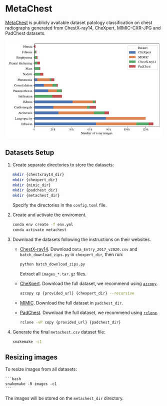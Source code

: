# MetaChest

[MetaChest](https://bereml.github.io/metachest/) is publicly available dataset patology classification on chest radiographs generated from ChestX-ray14, CheXpert, MIMIC-CXR-JPG and PadChest datasets.

![Metachest distribution](metachest.jpg)

## Datasets Setup

1. Create separate directories to store the datasets:
    ```bash
    mkdir {chestxray14_dir}
    mkdir {chexpert_dir}
    mkdir {mimic_dir}
    mkdir {padchest_dir}
    mkdir {metachest_dir}
    ```
    Specify the directories in the `config.toml` file.

2. Create and activate the enviroment.
    ```bash
    conda env create -f env.yml
    conda activate metachest
    ```

3. Download the datasets following the instructions on their websites.

    * [ChestX-ray14](https://nihcc.app.box.com/v/ChestXray-NIHCC/folder/36938765345). Download `Data_Entry_2017_v2020.csv` and `batch_download_zips.py` in `chexpert_dir`, then run:
        ```bash
        python batch_download_zips.py
        ```
        Extract all `images_*.tar.gz` files.

    * [CheXpert](https://stanfordmlgroup.github.io/competitions/chexpert/). Download the full dataset, we recommend using [`azcopy`](https://learn.microsoft.com/en-us/azure/storage/common/storage-use-azcopy-v10?tabs=dnf).
        ```bash
        azcopy cp {provided_url} {chexpert_dir} --recursive
        ```

    * [MIMIC](https://physionet.org/content/mimic-cxr-jpg/2.0.0/). Download the full dataset in `padchest_dir`.

    * [PadChest](https://bimcv.cipf.es/bimcv-projects/padchest/). Download the full dataset, we recommend using [`rclone`](https://rclone.org/install/).
        ```bash
        rclone -vP copy {provided_url} {padchest_dir}
        ```

4. Generate the final `metachest.csv` dataset file:
    ```bash
    snakemake -c1
    ```


## Resizing images

To resize images from all datasets:

    ```bash
    snakemake -R images -c1
    ```

The images will be stored on the `metachest_dir` directory.
